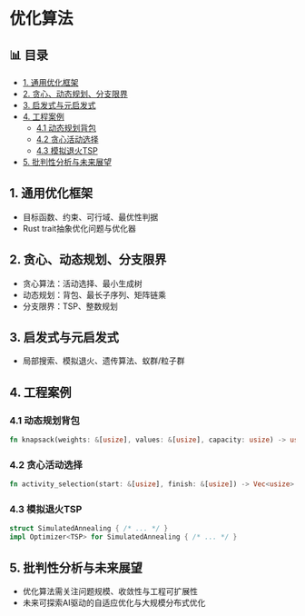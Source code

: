 ﻿# 优化算法


## 📊 目录

- [1. 通用优化框架](#1-通用优化框架)
- [2. 贪心、动态规划、分支限界](#2-贪心动态规划分支限界)
- [3. 启发式与元启发式](#3-启发式与元启发式)
- [4. 工程案例](#4-工程案例)
  - [4.1 动态规划背包](#41-动态规划背包)
  - [4.2 贪心活动选择](#42-贪心活动选择)
  - [4.3 模拟退火TSP](#43-模拟退火tsp)
- [5. 批判性分析与未来展望](#5-批判性分析与未来展望)


## 1. 通用优化框架

- 目标函数、约束、可行域、最优性判据
- Rust trait抽象优化问题与优化器

## 2. 贪心、动态规划、分支限界

- 贪心算法：活动选择、最小生成树
- 动态规划：背包、最长子序列、矩阵链乘
- 分支限界：TSP、整数规划

## 3. 启发式与元启发式

- 局部搜索、模拟退火、遗传算法、蚁群/粒子群

## 4. 工程案例

### 4.1 动态规划背包

```rust
fn knapsack(weights: &[usize], values: &[usize], capacity: usize) -> usize { /* ... */ }
```

### 4.2 贪心活动选择

```rust
fn activity_selection(start: &[usize], finish: &[usize]) -> Vec<usize> { /* ... */ }
```

### 4.3 模拟退火TSP

```rust
struct SimulatedAnnealing { /* ... */ }
impl Optimizer<TSP> for SimulatedAnnealing { /* ... */ }
```

## 5. 批判性分析与未来展望

- 优化算法需关注问题规模、收敛性与工程可扩展性
- 未来可探索AI驱动的自适应优化与大规模分布式优化
